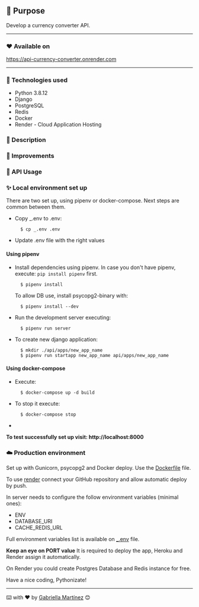 ## 🎯 Purpose

Develop a currency converter API.

---

### ❤️ Available on

https://api-currency-converter.onrender.com

---

### 🔧 Technologies used

* Python 3.8.12
* Django
* PostgreSQL
* Redis
* Docker
* Render - Cloud Application Hosting

### 📖 Description


### 🔎 Improvements


### 🏁 API Usage


### ✨ Local environment set up

There are two set up, using pipenv or docker-compose. Next steps are common between them.

- Copy _.env to .env:

        $ cp _.env .env

- Update .env file with the right values

#### Using pipenv

- Install dependencies using pipenv. 
In case you don't have pipenv, execute: `pip install pipenv` first.

        $ pipenv install

    To allow DB use, install psycopg2-binary with:

        $ pipenv install --dev

- Run the development server executing:

        $ pipenv run server

- To create new django application:

        $ mkdir ./api/apps/new_app_name
        $ pipenv run startapp new_app_name api/apps/new_app_name

#### Using docker-compose

- Execute:

        $ docker-compose up -d build

- To stop it execute:

        $ docker-compose stop
- 
**To test successfully set up visit: http://localhost:8000**

### ☁️ Production environment

Set up with Gunicorn, psycopg2 and Docker deploy. Use the [Dockerfile](Dockerfile) file.

To use [render](https://render.com/) connect your GitHub repository and allow automatic deploy by push.

In server needs to configure the follow environment variables (minimal ones):

- ENV
- DATABASE_URI
- CACHE_REDIS_URL

Full environment variables list is available on [_.env](_.env) file.

**Keep an eye on PORT value** It is required to deploy the app, Heroku and Render assign it automatically.

On Render you could create Postgres Database and Redis instance for free.

Have a nice coding, Pythonizate!

---
⌨️ with ❤️ by [Gabriella Martínez](https://github.com/martinezga) 😊
